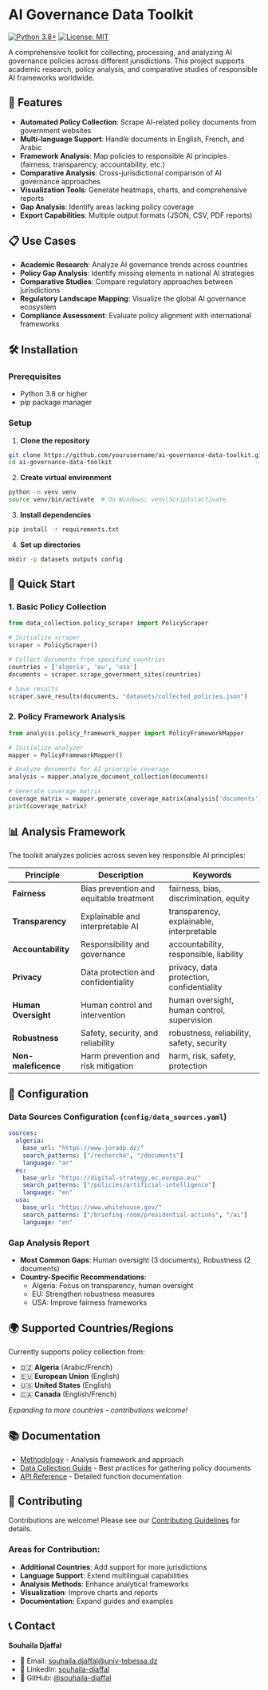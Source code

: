 # AI Governance Data Toolkit

[![Python 3.8+](https://img.shields.io/badge/python-3.8+-blue.svg)](https://www.python.org/downloads/)
[![License: MIT](https://img.shields.io/badge/License-MIT-yellow.svg)](https://opensource.org/licenses/MIT)

A comprehensive toolkit for collecting, processing, and analyzing AI governance policies across different jurisdictions. This project supports academic research, policy analysis, and comparative studies of responsible AI frameworks worldwide.

## 🚀 Features

- **Automated Policy Collection**: Scrape AI-related policy documents from government websites
- **Multi-language Support**: Handle documents in English, French, and Arabic
- **Framework Analysis**: Map policies to responsible AI principles (fairness, transparency, accountability, etc.)
- **Comparative Analysis**: Cross-jurisdictional comparison of AI governance approaches
- **Visualization Tools**: Generate heatmaps, charts, and comprehensive reports
- **Gap Analysis**: Identify areas lacking policy coverage
- **Export Capabilities**: Multiple output formats (JSON, CSV, PDF reports)

## 📋 Use Cases

- **Academic Research**: Analyze AI governance trends across countries
- **Policy Gap Analysis**: Identify missing elements in national AI strategies
- **Comparative Studies**: Compare regulatory approaches between jurisdictions
- **Regulatory Landscape Mapping**: Visualize the global AI governance ecosystem
- **Compliance Assessment**: Evaluate policy alignment with international frameworks

## 🛠️ Installation

### Prerequisites
- Python 3.8 or higher
- pip package manager

### Setup

1. **Clone the repository**
```bash
git clone https://github.com/yourusername/ai-governance-data-toolkit.git
cd ai-governance-data-toolkit
```

2. **Create virtual environment**
```bash
python -m venv venv
source venv/bin/activate  # On Windows: venv\Scripts\activate
```

3. **Install dependencies**
```bash
pip install -r requirements.txt
```

4. **Set up directories**
```bash
mkdir -p datasets outputs config
```

## 🚦 Quick Start

### 1. Basic Policy Collection

```python
from data_collection.policy_scraper import PolicyScraper

# Initialize scraper
scraper = PolicyScraper()

# Collect documents from specified countries
countries = ['algeria', 'eu', 'usa']
documents = scraper.scrape_government_sites(countries)

# Save results
scraper.save_results(documents, "datasets/collected_policies.json")
```

### 2. Policy Framework Analysis

```python
from analysis.policy_framework_mapper import PolicyFrameworkMapper

# Initialize analyzer
mapper = PolicyFrameworkMapper()

# Analyze documents for AI principle coverage
analysis = mapper.analyze_document_collection(documents)

# Generate coverage matrix
coverage_matrix = mapper.generate_coverage_matrix(analysis['documents'])
print(coverage_matrix)
```


## 📊 Analysis Framework

The toolkit analyzes policies across seven key responsible AI principles:

| Principle | Description | Keywords |
|-----------|-------------|----------|
| **Fairness** | Bias prevention and equitable treatment | fairness, bias, discrimination, equity |
| **Transparency** | Explainable and interpretable AI | transparency, explainable, interpretable |
| **Accountability** | Responsibility and governance | accountability, responsible, liability |
| **Privacy** | Data protection and confidentiality | privacy, data protection, confidentiality |
| **Human Oversight** | Human control and intervention | human oversight, human control, supervision |
| **Robustness** | Safety, security, and reliability | robustness, reliability, safety, security |
| **Non-maleficence** | Harm prevention and risk mitigation | harm, risk, safety, protection |



## 🔧 Configuration

### Data Sources Configuration (`config/data_sources.yaml`)

```yaml
sources:
  algeria:
    base_url: "https://www.joradp.dz/"
    search_patterns: ["/recherche", "/documents"]
    language: "ar"
  eu:
    base_url: "https://digital-strategy.ec.europa.eu/"
    search_patterns: ["/policies/artificial-intelligence"]
    language: "en"
  usa:
    base_url: "https://www.whitehouse.gov/"
    search_patterns: ["/briefing-room/presidential-actions", "/ai"]
    language: "en"
```

### Gap Analysis Report
- **Most Common Gaps**: Human oversight (3 documents), Robustness (2 documents)
- **Country-Specific Recommendations**: 
  - Algeria: Focus on transparency, human oversight
  - EU: Strengthen robustness measures
  - USA: Improve fairness frameworks

## 🌍 Supported Countries/Regions

Currently supports policy collection from:
- 🇩🇿 **Algeria** (Arabic/French)
- 🇪🇺 **European Union** (English)
- 🇺🇸 **United States** (English)
- 🇨🇦 **Canada** (English/French)

*Expanding to more countries - contributions welcome!*

## 📚 Documentation

- [Methodology](docs/methodology.md) - Analysis framework and approach
- [Data Collection Guide](docs/data_collection_guide.md) - Best practices for gathering policy documents
- [API Reference](docs/api_reference.md) - Detailed function documentation

## 🤝 Contributing

Contributions are welcome! Please see our [Contributing Guidelines](CONTRIBUTING.md) for details.

### Areas for Contribution:
- **Additional Countries**: Add support for more jurisdictions
- **Language Support**: Extend multilingual capabilities
- **Analysis Methods**: Enhance analytical frameworks
- **Visualization**: Improve charts and reports
- **Documentation**: Expand guides and examples



## 📞 Contact

**Souhaila Djaffal**
- 📧 Email: souhaila.djaffal@univ-tebessa.dz
- 🔗 LinkedIn: [souhaila-djaffal](https://linkedin.com/in/souhaila-djaffal)
- 🐙 GitHub: [@souhaila-djaffal](https://github.com/souhaila-djaffal)

